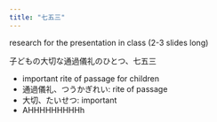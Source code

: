 ```yaml
---
title: "七五三"
---
```


research for the presentation in class (2-3 slides long)

子どもの大切な通過儀礼のひとつ、七五三
- important rite of passage for children
- 通過儀礼、つうかぎれい: rite of passage
- 大切、たいせつ: important
- AHHHHHHHHHh